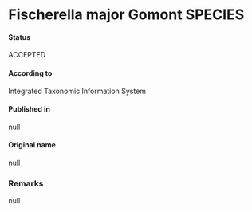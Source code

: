 Fischerella major Gomont SPECIES
=======

#### Status
ACCEPTED

#### According to
Integrated Taxonomic Information System

#### Published in
null

#### Original name
null

### Remarks
null